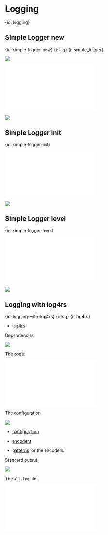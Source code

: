 # Logging
{id: logging}

## Simple Logger new 
{id: simple-logger-new}
{i: log}
{i: simple_logger}

![](examples/logging/simple_logger_new/Cargo.toml)

![](examples/logging/simple_logger_new/src/main.rs)

![](examples/logging/simple_logger_new/out.out)


## Simple Logger init
{id: simple-logger-init}

![](examples/logging/simple_logger_init/src/main.rs)

![](examples/logging/simple_logger_init/out.out)

## Simple Logger level
{id: simple-logger-level}

![](examples/logging/simple_logger_init_with_level/src/main.rs)

![](examples/logging/simple_logger_init_with_level/out.out)


## Logging with log4rs
{id: logging-with-log4rs}
{i: log}
{i: log4rs}

* [log4rs](https://crates.io/crates/log4rs)

Dependencies

![](examples/logging/try-log4rs/Cargo.toml)

The code:

![](examples/logging/try-log4rs/src/main.rs)

The configuration

![](examples/logging/try-log4rs/log4rs.yaml)

* [configuration](https://docs.rs/log4rs/latest/log4rs/index.html)

* [encoders](https://docs.rs/log4rs/latest/log4rs/encode/index.html)
* [patterns](https://docs.rs/log4rs/latest/log4rs/encode/pattern/index.html) for the encoders.

Standard output:

![](examples/logging/try-log4rs/out.out)

The `all.log` file:

![](examples/logging/try-log4rs/all.log)



